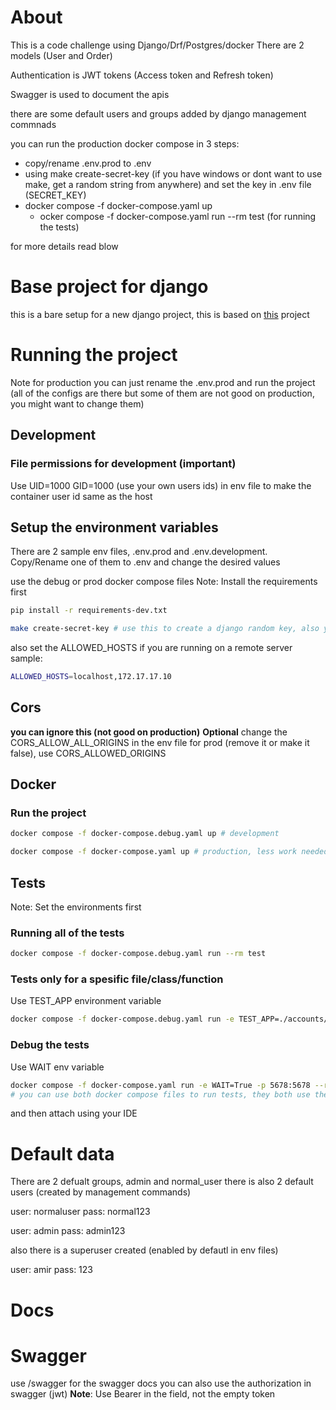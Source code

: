 # About
This is a code challenge using Django/Drf/Postgres/docker
There are 2 models (User and Order)

Authentication is JWT tokens (Access token and Refresh token)

Swagger is used to document the apis

there are some default users and groups added by django management commnads

you can run the production docker compose in 3 steps:
- copy/rename .env.prod to .env
- using make create-secret-key (if you have windows or dont want to use make, get a random string from anywhere) and set the key in .env file (SECRET_KEY)
- docker compose -f docker-compose.yaml up 
	- ocker compose -f docker-compose.yaml run --rm test (for running the tests)

for more details read blow
# Base project for django
this is a bare setup for a new django project, this is based on [this](https://github.com/amiravtar/django-base-project) project

# Running the project
Note for production you can just rename the .env.prod and run the project (all of the configs are there but some of them are not good on production, you might want to change them)
## Development
### File permissions for development (important)
Use UID=1000 GID=1000 (use your own users ids) in env file to make the container user id same as the host

## Setup the environment variables
There are 2 sample env files, .env.prod and .env.development. Copy/Rename one of them to .env and change the desired values

use the debug or prod docker compose files
Note: Install the requirements first
```bash
pip install -r requirements-dev.txt
```

```bash
make create-secret-key # use this to create a django random key, also you can use your own
```
also set the ALLOWED_HOSTS if you are running on a remote server
sample:
```bash
ALLOWED_HOSTS=localhost,172.17.17.10
```
## Cors
**you can ignore this (not good on production)**
**Optional** change the CORS_ALLOW_ALL_ORIGINS in the env file for prod (remove it or make it false), use CORS_ALLOWED_ORIGINS
## Docker
### Run the project
```bash
docker compose -f docker-compose.debug.yaml up # development

docker compose -f docker-compose.yaml up # production, less work needed, recommended
```

## Tests
Note: Set the environments first
### Running all of the tests
```bash
docker compose -f docker-compose.debug.yaml run --rm test
```

### Tests only for a spesific file/class/function
Use TEST_APP environment variable
```bash
docker compose -f docker-compose.debug.yaml run -e TEST_APP=./accounts/tests/test_authentication.py --rm test
```

### Debug the tests
Use WAIT env variable
```bash
docker compose -f docker-compose.yaml run -e WAIT=True -p 5678:5678 --rm test
# you can use both docker compose files to run tests, they both use the same dockerfile
```
and then attach using your IDE


# Default data
There are 2 defualt groups, admin and normal_user
there is also 2 default users (created by management commands)

user: normaluser
pass: normal123

user: admin
pass: admin123

also there is a superuser created (enabled by defautl in env files)

user: amir
pass: 123

# Docs

# Swagger
use /swagger for the swagger docs
you can also use the authorization in swagger (jwt)
**Note**: Use Bearer <Token> in the field, not the empty token